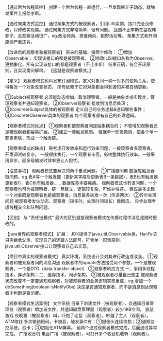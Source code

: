 【通过后台线程监控】
创建一个后台线程一直运行，一旦发现韩非子动态，就触发事件上报给李斯。

【通过聚集方式监控】
通过聚集方式的被观察者，引用LiSi实例，接口完全没修改，只修改实现类。
    通过聚集方式非常简单，但有问题。
    战国不止李斯在监视韩非子，且观察活动很广，eg.政治倾向、思维倾向、朝野活动等。
        聚集方式和开闭原则严重违背。

【改进后的观察者和被观察者】
原来的基础，做两个修改：
①增加Observable；
    实现该接口的都是被观察者。
②修改ILiSi接口名称为Observer。
    更抽象化，所有实现该接口的都是观察者（不止李斯）
结果正确，符合开闭原则，且实现类间解耦。
【这就是观察者模式。】

【定义】
观察者模式也叫发布订阅模式。定义对象间一种一对多的依赖关系，使得每当一个对象改变状态，
所有依赖于它的对象都会得到通知并被自动更新。

①Subject被观察者
    必须能动态增加、取消观察者。一般是抽象类或实现类，管理观察者并通知观察者。
②Observer观察者
    接收到消息后处理；
③ConcreteSubject具体的被观察者
    定义自己的业务逻辑&通知哪些事件；
④ConcreteObserver具体的观察者
    每个观察者都有自己的处理逻辑。

【观察者模式的优点】
①观察者和被观察者间是抽象耦合的；
    不管增加观察者还是被观察者都容易扩展。
②建立一套触发机制。
    根据单一职责原则，把各个单一职责串联，形成一个触发链。

【观察者模式的缺点】
    需考虑开发效率和运行效率问题，一被观察者多观察者，开发调试较复杂。
    一般顺序执行，一个观察者卡壳，影响整体执行效率。一般采用异步，而多级触发时效率更让人担忧。

【注意事项】
观察者模式要解决的两个重点问题。
①广播链问题
    数据库触发器链问题，eg.表A写一个触发器（更新某字段后更新表B一条数据），表B也有触发器更新表C，表C也有触发器……
    数据库基本要瘫痪。
    观察者模式也有该问题，一个观察者也可为被观察者，链一旦建立，逻辑较复杂，可维护性差。
    建议最多出现一个对象既是观察者也是被观察者，消息最多转发一次（传递两次）
②异步处理问题
    被观察者发生动态，观察者（较多时，处理时间较长）做回应。
    异步处理考虑线程安全和队列问题。

【区别】
    与 "责任链模式" 最大的区别就是观察者模式在传播过程中消息是随时更改的。

【java世界的观察者模式】
扩展：
    JDK提供了java.util.Observable类，HanFeiZi只需继承父类，实现自己的逻辑方法即可，符合单一职责原则。
    java.util.Observer接口让观察者自己去实现。

【项目中真实的观察者模式】
真实环境，系统设计会对其进行改造或改装。
①观察者和被观察者间的消息沟通
    观察者中的update方法接受两个参数，一个是被观察者，一个是DTO（data transfer object）
②观察者响应方式
    一、采用多线程技术，异步架构；二、缓存技术，同步架构。
③被观察者尽量自己做主
    被观察者状态改变不一定要通知观察者，对被观察者的业务逻辑实现重载，eg.增加一个doSomething(boolean isNotifyObs)
    决定是否通知观察者，而不是消息到达观察者才判断是否消费。

【观察者模式生活案例】
文件系统
    目录下新建文件（被观察者），会通知目录管理器（观察者）增加该文件，并通知磁盘管理器（观察者）较少1KB空间。
猫鼠游戏
    夜晚猫（被观察者）叫，吓跑了老鼠（观察者），吵醒了主人（观察者）。
ATM取钱
    多次输错密码，卡被吞，触发事件有：①摄像头连续快拍；②通知监控系统，吞卡；③初始化ATM屏幕。
    前两个通过观察者模式完成，后面通过异常完成。
广播收音机
    电台广播（被观察者），可打开多个收音机收听（观察者）。

